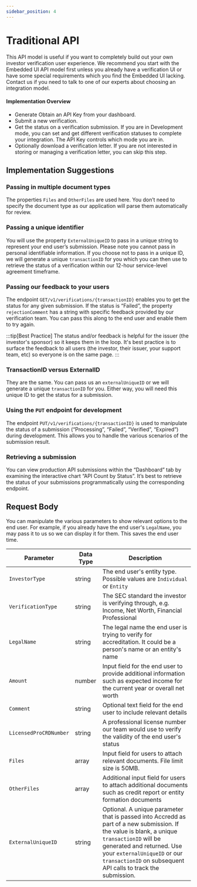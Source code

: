 ```yaml
---
sidebar_position: 4
---
```


# Traditional API

This API model is useful if you want to completely build out your own investor verification user experience.  We recommend you start with the Embedded UI API model first unless you already have a verification UI or have some special requirements which you find the Embedded UI lacking.  Contact us if you need to talk to one of our experts about choosing an integration model.

#### Implementation Overview
- Generate Obtain an API Key from your dashboard.
- Submit a new verification.
- Get the status on a verification submission.  If you are in Development mode, you can set and get different verification statuses to complete your integration.  The API Key controls which mode you are in.
- Optionally download a verification letter.  If you are not interested in storing or managing a verification letter, you can skip this step.

## Implementation Suggestions

### Passing in multiple document types
The properties `Files` and `OtherFiles` are used here. You don’t need to specify the document type as our application will parse them automatically for review.


### Passing a unique identifier
You will use the property `ExternalUniqueID` to pass in a unique string to represent your end user’s submission. Please note you cannot pass in personal identifiable information. If you choose not to pass in a unique ID, we will generate a unique `transactionID` for you which you can then use to retrieve the status of a verification within our 12-hour service-level agreement timeframe.

### Passing our feedback to your users
The endpoint `GET/v1/verifications/{transactionID}` enables you to get the status for any given submission. If the status is “Failed”, the property `rejectionComment` has a string with specific feedback provided by our verification team. You can pass this along to the end user and enable them to try again.


:::tip[Best Practice]
The status and/or feedback is helpful for the issuer (the investor's sponsor) so it keeps them in the loop. It's best practice is to surface the feedback to all users (the investor, their issuer, your support team, etc) so everyone is on the same page.
:::

### TransactionID versus ExternalID
They are the same. You can pass us an `externalUniqueID` or we will generate a unique `transactionID` for you. Either way, you will need this unique ID to get the status for a submission.

### Using the `PUT` endpoint for development
The endpoint `PUT/v1/verifications/{transactionID}` is used to manipulate the status of a submission (“Processing”, “Failed”, “Verified”, “Expired”) during development. This allows you to handle the various scenarios of the submission result.

### Retrieving a submission
You can view production API submissions within the “Dashboard” tab by examining the interactive chart “API Count by Status”. It’s best to retrieve the status of your submissions programmatically using the corresponding endpoint. 

## Request Body
You can manipulate the various parameters to show relevant options to the end user. For example, if you already have the end user's `LegalName`, you may pass it to us so we can display it for them. This saves the end user time.

| Parameter                   | Data Type     | Description      |
|-----------------------------|---------------|------------------|
| `InvestorType`          | string    | The end user's entity type. Possible values are `Individual` or `Entity`|
| `VerificationType`      | string    | The SEC standard the investor is verifying through, e.g. Income, Net Worth, Financial Professional  |
| `LegalName`             | string    | The legal name the end user is trying to verify for accreditation. It could be a person's name or an entity's name|
| `Amount`                | number    | Input field for the end user to provide additional information such as expected income for the current year or overall net worth|
| `Comment`               | string    | Optional text field for the end user to include relevant details        |
| `LicensedProCRDNumber`  | string    | A professional license number our team would use to verify the validity of the end user's status|
| `Files`                 | array     | Input field for users to attach relevant documents. File limit size is 50MB. |
| `OtherFiles`            | array     | Additional input field for users to attach additional documents such as credit report or entity formation documents |
| `ExternalUniqueID`      | string    | Optional. A unique parameter that is passed into Accredd as part of a new submission. If the value is blank, a unique `transactionID` will be generated and returned. Use your `externalUniqueID` or our `transactionID` on subsequent API calls to track the submission. |

